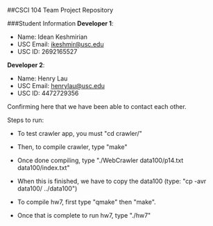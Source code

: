 ##CSCI 104 Team Project Repository

###Student Information
**Developer 1**:
  + Name: Idean Keshmirian
  + USC Email: ikeshmir@usc.edu
  + USC ID: 2692165527

**Developer 2**:
  + Name: Henry Lau
  + USC Email: henrylau@usc.edu
  + USC ID: 4472729356



Confirming here that we have been able to contact each other.

Steps to run:
 + To test crawler app, you must "cd crawler/"
 + Then, to compile crawler, type "make"
 + Once done compiling, type "./WebCrawler data100/p14.txt data100/index.txt"
 + When this is finished, we have to copy the data100 (type: "cp -avr data100/ ../data100")

 + To compile hw7, first type "qmake" then "make".
 + Once that is complete to run hw7, type "./hw7"

